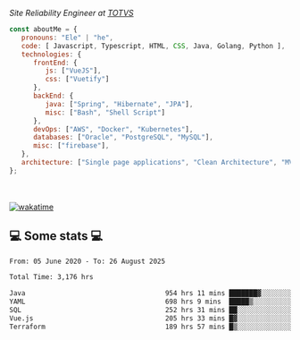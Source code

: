 <p><em>Site Reliability Engineer at <a href="https://www.totvs.com/">TOTVS</a></br>
</em></p>


```javascript
const aboutMe = {
   pronouns: "Ele" | "he",
   code: [ Javascript, Typescript, HTML, CSS, Java, Golang, Python ],
   technologies: {
      frontEnd: {
         js: ["VueJS"],
         css: ["Vuetify"]
      },
      backEnd: {
         java: ["Spring", "Hibernate", "JPA"],
         misc: ["Bash", "Shell Script"]
      },
      devOps: ["AWS", "Docker", "Kubernetes"],
      databases: ["Oracle", "PostgreSQL", "MySQL"],
      misc: ["firebase"],
   },
   architecture: ["Single page applications", "Clean Architecture", "MVC", "Microservices"],
};
```
</br></br>
[![wakatime](https://wakatime.com/badge/user/a3a8ed06-d304-4d6b-bc86-4adc418cdea7.svg)](https://wakatime.com/@a3a8ed06-d304-4d6b-bc86-4adc418cdea7)
<h2>💻 Some stats 💻</h2>

<!--START_SECTION:waka-->

```txt
From: 05 June 2020 - To: 26 August 2025

Total Time: 3,176 hrs

Java                                   954 hrs 11 mins ███████▓░░░░░░░░░░░░░░░░░   30.04 %
YAML                                   698 hrs 9 mins  █████▒░░░░░░░░░░░░░░░░░░░   21.98 %
SQL                                    252 hrs 31 mins ██░░░░░░░░░░░░░░░░░░░░░░░   07.95 %
Vue.js                                 205 hrs 33 mins █▓░░░░░░░░░░░░░░░░░░░░░░░   06.47 %
Terraform                              189 hrs 57 mins █▒░░░░░░░░░░░░░░░░░░░░░░░   05.98 %
```

<!--END_SECTION:waka-->
